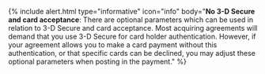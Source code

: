 {% include alert.html type="informative" icon="info" body="**No 3-D Secure and
card acceptance**: There are optional parameters which can be used in relation
to 3-D Secure and card acceptance. Most acquiring agreements will demand that
you use 3-D Secure for card holder authentication. However, if your agreement
allows you to make a card payment without this authentication, or that specific
cards can be declined, you may adjust these optional parameters when posting in
the payment." %}
